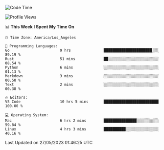 <!--START_SECTION:waka-->
![Code Time](http://img.shields.io/badge/Code%20Time-379%20hrs%2043%20mins-blue)

![Profile Views](http://img.shields.io/badge/Profile%20Views-0-blue)

📊 **This Week I Spent My Time On** 

```text
🕑︎ Time Zone: America/Los_Angeles

💬 Programming Languages: 
Go                       9 hrs               ██████████████████████░░░   89.19 % 
Rust                     51 mins             ██░░░░░░░░░░░░░░░░░░░░░░░   08.54 % 
Python                   6 mins              ░░░░░░░░░░░░░░░░░░░░░░░░░   01.13 % 
Markdown                 3 mins              ░░░░░░░░░░░░░░░░░░░░░░░░░   00.50 % 
Text                     2 mins              ░░░░░░░░░░░░░░░░░░░░░░░░░   00.38 % 

🔥 Editors: 
VS Code                  10 hrs 5 mins       █████████████████████████   100.00 % 

💻 Operating System: 
Mac                      6 hrs 2 mins        ███████████████░░░░░░░░░░   59.84 % 
Linux                    4 hrs 3 mins        ██████████░░░░░░░░░░░░░░░   40.16 % 
```


 Last Updated on 27/05/2023 01:46:25 UTC
<!--END_SECTION:waka-->
